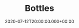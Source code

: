 ---
layout: blocks
title: Bottles
date: 2020-07-12T20:00:00.000+00:00
page_sections:
  - template: navigation-header-w-button
    block: header-2
    logo: "/uploads/2020/logo.png"
    navigation:
      - link: "/"
        link_text: Home
      - link: "https://github.com/bottlesdevs/Bottles/issues/new/choose"
        link_text: Report a Bug
      - link: "https://github.com/bottlesdevs/Bottles/tree/master/po#help-translating-bottles-rocket"
        link_text: Help Translating
      - link: "https://github.com/bottlesdevs"
        link_text: 🚀 GitHub
    cta:
      url: "/download"
      button_text: Get bottles
  - template: hero-banner-w-image
    block: hero-2
    slug: features
    slug: swap
    headline:
      <strong>Bottles<span class="light">&nbsp;</span></strong><span class="light">2</span>
    content:
      Try the next release of Bottles! (AppImage)
    cta:
      enabled: true
      url: https://github.com/bottlesdevs/Bottles/releases/tag/continuous
      button_text: "Download v2"
    image:
      image: "/uploads/2020/screenshot-0.png"
      alt_text: Bottles v2
    background_image: "/uploads/2018/06/21/hero-2-bg.png"
  - template: hero-banner-w-image
    block: hero-2
    slug: features
    headline:
      <strong>Bottles<span class="light">&nbsp;</span></strong><span class="light">1</span>
    content:
      Download the first version of bottles (.deb)
    cta:
      enabled: true
      url: https://github.com/bottlesdevs/Bottles/releases/download/0.2.6/com.github.mirkobrombin.bottles_0.2.6_amd64.deb
      button_text: "Download v1"
    image:
      image: "/uploads/2020/screenshot-4.png"
      alt_text: Bottles v1
    background_image: "/uploads/2018/06/21/hero-2-bg.png"
  - template: simple-footer
    block: footer-1
    content: Made with ❤️ by Bottles Developers. Theme powered by ublocks.
---